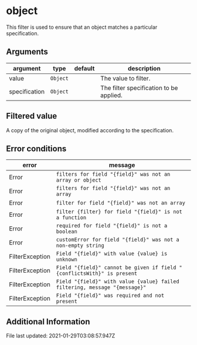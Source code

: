 # object

This filter is used to ensure that an object matches a particular specification.

## Arguments

argument      | type     | default   | description
------------- | -------- | --------- | ---------------------------------------
value         | `Object` |           | The value to filter.
specification | `Object` |           | The filter specification to be applied.

## Filtered value

A copy of the original object, modified according to the specification.

## Error conditions

error           | message
--------------- | ------------------------------------------------
Error           | `filters for field "{field}" was not an array or object`
Error           | `filters for field "{field}" was not an array`
Error           | `filter for field "{field}" was not an array`
Error           | `filter {filter} for field "{field}" is not a function`
Error           | `required for field "{field}" is not a boolean`
Error           | `customError for field "{field}" was not a non-empty string`
FilterException | `Field "{field}" with value {value} is unknown`
FilterException | `Field "{field}" cannot be given if field "{conflictsWith}" is present`
FilterException | `Field "{field}" with value {value} failed filtering, message "{message}"`
FilterException | `Field "{field}" was required and not present`

## Additional Information

File last updated: 2021-01-29T03:08:57.947Z
